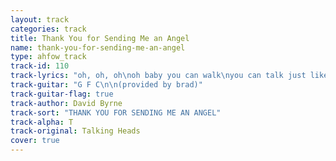 ```yaml
---
layout: track
categories: track
title: Thank You for Sending Me an Angel
name: thank-you-for-sending-me-an-angel
type: ahfow_track
track-id: 110
track-lyrics: "oh, oh, oh\noh baby you can walk\nyou can talk just like me\nyou can walk/talk just like me\nyou can look\ntell me what you see\nyou can look\nyou won't see nothin' like me\n\noh, oh, oh\noh baby you can walk\nyou can talk just like me\nlittle girl you can walk/talk just like me\nif that's what's you wan't to do\nand you can look\nyou walk in circles around me\nbut first, i'll walk in circles around you\n\nround we go\nround the world we go\naye aye aye aye......\nyou can walk girl\nyou walk in circles around me\nbut first...\nshow me what you can do"
track-guitar: "G F C\n\n(provided by brad)"
track-guitar-flag: true
track-author: David Byrne
track-sort: "THANK YOU FOR SENDING ME AN ANGEL"
track-alpha: T
track-original: Talking Heads
cover: true
---
```


